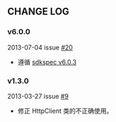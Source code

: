 ## CHANGE LOG

### v6.0.0

2013-07-04 issue [#20](https://github.com/qiniu/android-sdk/pull/20)

- 遵循 [sdkspec v6.0.3](https://github.com/qiniu/sdkspec/tree/v6.0.3)


### v1.3.0

2013-03-27 issue [#9](https://github.com/qiniu/android-sdk/pull/9)

- 修正 HttpClient 类的不正确使用。
